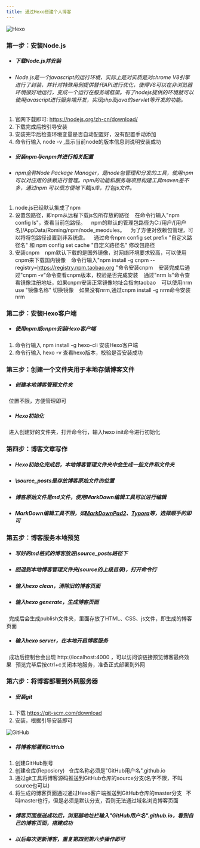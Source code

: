```yaml
---
title: 通过Hexo搭建个人博客
---
```



![Hexo](https://raw.githubusercontent.com/hexojs/awesome-hexo/master/hexo-logo.png)

### 第一步：安装Node.js
* ##### 下载Node.js并安装
* ###### Node.js是一个javascript的运行环境，实际上是对实质是对chrome V8引擎进行了封装，并针对特殊用例提供替代API进行优化，使得V8可以在非浏览器环境很好地运行，变成一个运行在服务端框架。有了nodejs提供的环境就可以使用javascript进行服务端开发，实现php及java的servlet等开发的功能。
1. 官网下载即可: https://nodejs.org/zh-cn/download/
2. 下载完成后按引导安装
3. 安装完毕后检查环境变量是否自动配置好，没有配置手动添加
4. 命令行输入 node -v ,显示当前node的版本信息则说明安装成功

* ##### 安装npm与cnpm并进行相关配置
* ###### npm全称Node Package Manager，是node包管理和分发的工具，使用npm可以对应用的依赖进行管理。npm的功能和服务端项目构建工具maven差不多，通过npm 可以很方便地下载js库，打包js文件。
1. node.js已经默认集成了npm
2. 设置包路径，即npm从远程下载js包所存放的路径
&ensp; 在命令行输入"npm config ls"，查看当前包路径。
&ensp; npm的默认的管理包路径为C:/用户/[用户名]/AppData/Roming/npm/node_meodules。
&ensp; 为了方便对依赖包管理，可以将将包路径设置到非系统盘。
&ensp; 通过命令npm config set prefix "自定义路径名" 和 npm config set cache "自定义路径名" 修改包路径
3. 安装cnpm
&ensp; npm默认下载的是国外镜像，对网络环境要求较高，可以使用cnpm来下载国内镜像
&ensp; 命令行输入"npm install -g cnpm --registry=https://registry.npm.taobao.org "命令安装cnpm
&ensp; 安装完成后通过"cnpm -v"命令查看cnpm版本，校验是否完成安装
&ensp; 通过"nrm ls"命令查看镜像注册地址，如果cnpm安装正常镜像地址会指向taobao
&ensp; 可以使用nrm use "镜像名称" 切换镜像
&ensp; 如果没有nrm,通过cnpm install -g nrm命令安装nrm


### 第二步：安装Hexo客户端
* ##### 使用npm或cnpm安装Hexo客户端
1. 命令行输入 npm install -g hexo-cli 安装Hexo客户端
2. 命令行输入 hexo -v 查看hexo版本，校验是否安装成功


### 第三步：创建一个文件夹用于本地存储博客文件
* ##### 创建本地博客管理文件夹
&ensp;位置不限，方便管理即可
* ##### Hexo初始化
&ensp;进入创建好的文件夹，打开命令行，输入hexo init命令进行初始化


### 第四步：博客文章写作
* ##### Hexo初始化完成后，本地博客管理文件夹中会生成一些文件和文件夹
* ##### \source\_posts是存放博客原始文件的位置
* ##### 博客原始文件是md文件，使用MarkDown编辑工具可以进行编辑
* ##### MarkDown编辑工具不限，如[MarkDownPad2](http://markdownpad.com/)、[Typora](https://www.typora.io/)等，选择顺手的即可


### 第五步：博客服务本地预览
* ##### 写好的md格式的博客放进\source\_posts路径下
* ##### 回退到本地博客管理文件夹(source的上级目录)，打开命令行
* ##### 输入hexo clean，清除旧的博客页面
* ##### 输入hexo generate，生成博客页面
&ensp;完成后会生成publish文件夹，里面存放了HTML、CSS、js文件，即生成的博客页面
* ##### 输入hexo server，在本地开启博客服务
&ensp;成功后控制台会出现 http://localhost:4000 ，可以访问该链接预览博客最终效果
&ensp;预览完毕后按ctrl+c关闭本地服务，准备正式部署到外网


### 第六步：将博客部署到外网服务器
* ##### 安装git
1. 下载 https://git-scm.com/download
2. 安装，根据引导安装即可

![GitHub](https://timgsa.baidu.com/timg?image&quality=80&size=b10000_10000&sec=1553704687&di=bbc11f19add529fd91d0d79cd696e07a&src=http://bpic.588ku.com/element_origin_min_pic/00/86/44/4056eb5f135855d.jpg)


* ##### 将博客部署到GitHub
1. 创建GitHub账号
2. 创建仓库(Reposiory)
&ensp;仓库名称必须是"GitHub用户名".github.io
3. 通过git工具将博客源码推送到GitHub仓库的source分支(名字不限，不叫source也可以)
4. 将生成的博客页面通过通过Hexo客户端推送到GitHub仓库的master分支
&ensp;不叫master也行，但是必须是默认分支，否则无法通过域名浏览博客页面
* ##### 博客页面推送成功后，浏览器地址栏输入"GitHub用户名".github.io，看到自己的博客页面，搭建成功
* ##### 以后每次更新博客，重复第四到第六步操作即可


